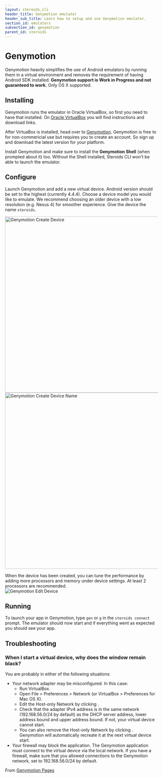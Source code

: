 ```yaml
---
layout: steroids_cli
header_title: Genymotion emulator
header_sub_title: Learn how to setup and use Genymotion emulator.
section_id: emulators
subsection_id: genymotion
parent_id: steroids
---
```

# Genymotion

Genymotion heavily simplifies the use of Android emulators by running them in a virtual environment and removes the requirement of having Android SDK installed.
**Genymotion support is Work in Progress and not guaranteed to work.** Only OS X supported.

## Installing

Genymotion runs the emulator in Oracle VirtualBox, so first you need to have that installed.
On [Oracle VirtualBox](https://www.virtualbox.org/) you will find instructions and download links.

After VirtuaBox is installed, head over to [Genymotion](http://www.genymotion.com/).
Genymotion is free to for non-commericial use but requires you to create an account. So sign up and download the latest version for your platform.

Install Genymotion and make sure to install the **Genymotion Shell** (when prompted about it) too. Without the Shell installed, Steroids CLI won't be able to launch the emulator.

## Configure

Launch Genymotion and add a new virtual device. Android version should be set to the highest (currently 4.4.4). Choose a device model you would like to emulate. We recommend choosing an older device with a low resolution (e.g. Nexus 4) for smoother experience. Give the device the name `steroids`.

<img src="/img/tooling/emulators/genymotion-create-1.png" alt="Genymotion Create Device" height="580" width="790">

<img src="/img/tooling/emulators/genymotion-create-2.png" alt="Genymotion Create Device Name" height="580" width="790">

When the device has been created, you can tune the performance by adding more processors and memory under device settings. At least 2 processors are recommended.
<br>
<img src="/img/tooling/emulators/genymotion-edit.png" alt="Genymotion Edit Device">


## Running

To launch your app in Genymotion, type `gen` or `g` in the `steroids connect` prompt. The emulator should now start and if everything went as expected you should see your app.

## Troubleshooting

### When I start a virtual device, why does the window remain black?

You are probably in either of the following situations:
- Your network adapter may be misconfigured. In this case:
  - Run VirtualBox.
  - Open File > Preferences > Network (or VirtualBox > Preferences for Mac OS X).
  - Edit the Host-only Network by clicking .
  - Check that the adapter IPv4 address is in the same network (192.168.56.0/24 by default) as the DHCP server address, lower address bound and upper address bound. If not, your virtual device cannot start.
  - You can also remove the Host-only Network by clicking . Genymotion will automatically recreate it at the next virtual device start.
- Your firewall may block the application. The Genymotion application must connect to the virtual device via the local network. If you have a firewall, make sure that you allowed connections to the Genymotion network, set to 192.168.56.0/24 by default.

From [Genymotion Pages](https://cloud.genymotion.com/page/faq/#collapse-nostart)
